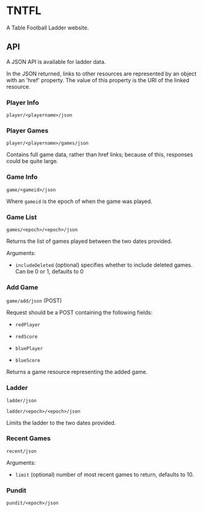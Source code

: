 # TNTFL

A Table Football Ladder website.

## API
A JSON API is available for ladder data.

In the JSON returned, links to other resources are represented by an object with an 'href' property. The value of this property is the URI of the linked resource.

### Player Info
`player/<playername>/json`

### Player Games
`player/<playername>/games/json`

Contains full game data, rather than href links; because of this, responses could be quite large.

### Game Info
`game/<gameid>/json`

Where `gameid` is the epoch of when the game was played.

### Game List
`games/<epoch>/<epoch>/json`

Returns the list of games played between the two dates provided.

Arguments:

* `includeDeleted` (optional) specifies whether to include deleted games. Can be 0 or 1, defaults to 0

### Add Game
`game/add/json` (POST)

Request should be a POST containing the following fields:

* `redPlayer`

* `redScore`

* `bluePlayer`

* `blueScore`

Returns a game resource representing the added game.

### Ladder
`ladder/json`

`ladder/<epoch>/<epoch>/json`

Limits the ladder to the two dates provided.

### Recent Games
`recent/json`

Arguments:

* `limit` (optional) number of most recent games to return, defaults to 10.

### Pundit
`pundit/<epoch>/json`

